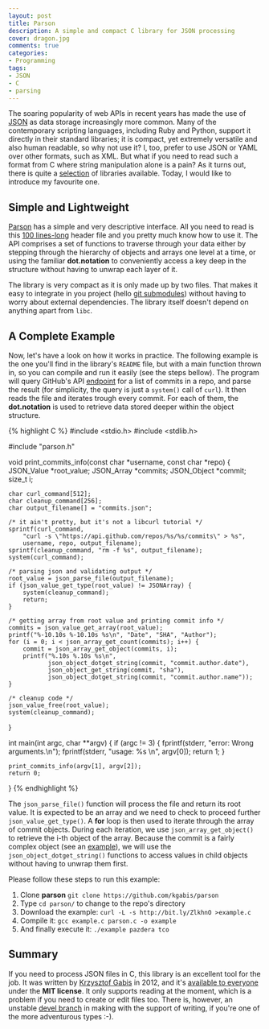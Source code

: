 ```yaml
---
layout: post
title: Parson
description: A simple and compact C library for JSON processing
cover: dragon.jpg
comments: true
categories:
- Programming
tags:
- JSON
- C
- parsing
---
```


The soaring popularity of web APIs in recent years has made the use of [JSON](http://json.org/) as data storage increasingly more common. Many of the contemporary scripting languages, including Ruby and Python, support it directly in their standard libraries; it is compact, yet extremely versatile and also human readable, so why not use it? I, too, prefer to use JSON or YAML over other formats, such as XML. But what if you need to read such a format from C where string manipulation alone is a pain? As it turns out, there is quite a [selection](http://json.org/) of libraries available.  Today, I would like to introduce my favourite one.

## Simple and Lightweight

[Parson](https://github.com/kgabis/parson) has a simple and very descriptive interface. All you need to read is this [100 lines-long](https://github.com/kgabis/parson/blob/master/parson.h) header file and you pretty much know how to use it. The API comprises a set of functions to traverse through your data either by stepping through the hierarchy of objects and arrays one level at a time, or using the familiar **dot.notation** to conveniently access a key deep in the structure without having to unwrap each layer of it.

The library is very compact as it is only made up by two files. That makes it easy to integrate in you project (hello [git submodules](http://git-scm.com/book/en/Git-Tools-Submodules)) without having to worry about external dependencies. The library itself doesn't depend on anything apart from `libc`.

## A Complete Example

Now, let's have a look on how it works in practice. The following example is the one you'll find in the library's `README` file, but with a main function thrown in, so you can compile and run it easily (see the steps bellow). The program will query GitHub's API [endpoint](https://api.github.com/repos/pazdera/tco/commits) for a list of commits in a repo, and parse the result (for simplicity, the query is just a `system()` call of `curl`). It then reads the file and iterates trough every commit. For each of them, the **dot.notation** is used to retrieve data stored deeper within the object structure.

{% highlight C %}
#include <stdio.h>
#include <stdlib.h>

#include "parson.h"

void print_commits_info(const char *username, const char *repo) {
    JSON_Value *root_value;
    JSON_Array *commits;
    JSON_Object *commit;
    size_t i;

    char curl_command[512];
    char cleanup_command[256];
    char output_filename[] = "commits.json";

    /* it ain't pretty, but it's not a libcurl tutorial */
    sprintf(curl_command,
        "curl -s \"https://api.github.com/repos/%s/%s/commits\" > %s",
        username, repo, output_filename);
    sprintf(cleanup_command, "rm -f %s", output_filename);
    system(curl_command);

    /* parsing json and validating output */
    root_value = json_parse_file(output_filename);
    if (json_value_get_type(root_value) != JSONArray) {
        system(cleanup_command);
        return;
    }

    /* getting array from root value and printing commit info */
    commits = json_value_get_array(root_value);
    printf("%-10.10s %-10.10s %s\n", "Date", "SHA", "Author");
    for (i = 0; i < json_array_get_count(commits); i++) {
        commit = json_array_get_object(commits, i);
        printf("%.10s %.10s %s\n",
               json_object_dotget_string(commit, "commit.author.date"),
               json_object_get_string(commit, "sha"),
               json_object_dotget_string(commit, "commit.author.name"));
    }

    /* cleanup code */
    json_value_free(root_value);
    system(cleanup_command);
}

int main(int argc, char **argv)
{
    if (argc != 3) {
        fprintf(stderr, "error: Wrong arguments.\n");
        fprintf(stderr, "usage: %s <github-user> <github-repo>\n", argv[0]);
        return 1;
    }

    print_commits_info(argv[1], argv[2]);
    return 0;
}
{% endhighlight %}

The `json_parse_file()` function will process the file and return its root value. It is expected to be an array and we need to check to proceed further `json_value_get_type()`. A **for** loop is then used to iterate through the array of commit objects. During each iteration, we use `json_array_get_object()` to retrieve the i-th object of the array. Because the commit is a fairly complex object (see an [example](https://api.github.com/repos/pazdera/tco/commits)), we will use the `json_object_dotget_string()` functions to access values in child objects without having to unwrap them first.

Please follow these steps to run this example:

 1. Clone **parson** `git clone https://github.com/kgabis/parson`
 2. Type `cd parson/` to change to the repo's directory
 3. Download the example: `curl -L -s http://bit.ly/ZlkhnO >example.c`
 4. Compile it: `gcc example.c parson.c -o example`
 5. And finally execute it: `./example pazdera tco`
 
## Summary
If you need to process JSON files in C, this library is an excellent tool for the job. It was written by [Krzysztof Gabis](http://kgabis.github.io/) in 2012, and it's [available to everyone](https://github.com/kgabis/parson) under the **MIT license**. It only supports reading at the moment, which is a problem if you need to create or edit files too. There is, however, an unstable [devel branch](https://github.com/kgabis/parson-devel) in making with the support of writing, if you're one of the more adventurous types :-).